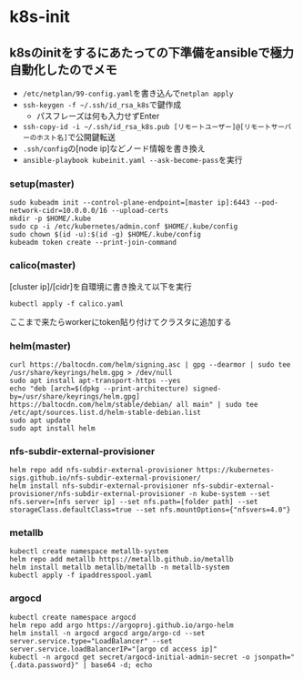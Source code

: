 # k8s-init
## k8sのinitをするにあたっての下準備をansibleで極力自動化したのでメモ
- ```/etc/netplan/99-config.yaml```を書き込んで```netplan apply```
- ```ssh-keygen -f ~/.ssh/id_rsa_k8s```で鍵作成
  - パスフレーズは何も入力せずEnter  
- ```ssh-copy-id -i ~/.ssh/id_rsa_k8s.pub [リモートユーザー]@[リモートサーバーのホスト名]```で公開鍵転送
- ```.ssh/config```の[node ip]などノード情報を書き換え
- ```ansible-playbook kubeinit.yaml --ask-become-pass```を実行

### setup(master)
```
sudo kubeadm init --control-plane-endpoint=[master ip]:6443 --pod-network-cidr=10.0.0.0/16 --upload-certs
mkdir -p $HOME/.kube
sudo cp -i /etc/kubernetes/admin.conf $HOME/.kube/config
sudo chown $(id -u):$(id -g) $HOME/.kube/config
kubeadm token create --print-join-command
```
### calico(master)
[cluster ip]/[cidr]を自環境に書き換えて以下を実行
```
kubectl apply -f calico.yaml
```
ここまで来たらworkerにtoken貼り付けてクラスタに追加する
### helm(master)
```
curl https://baltocdn.com/helm/signing.asc | gpg --dearmor | sudo tee /usr/share/keyrings/helm.gpg > /dev/null
sudo apt install apt-transport-https --yes
echo "deb [arch=$(dpkg --print-architecture) signed-by=/usr/share/keyrings/helm.gpg] https://baltocdn.com/helm/stable/debian/ all main" | sudo tee /etc/apt/sources.list.d/helm-stable-debian.list
sudo apt update
sudo apt install helm
```
### nfs-subdir-external-provisioner
```
helm repo add nfs-subdir-external-provisioner https://kubernetes-sigs.github.io/nfs-subdir-external-provisioner/
helm install nfs-subdir-external-provisioner nfs-subdir-external-provisioner/nfs-subdir-external-provisioner -n kube-system --set nfs.server=[nfs server ip] --set nfs.path=[folder path] --set storageClass.defaultClass=true --set nfs.mountOptions={"nfsvers=4.0"}
```
### metallb
```
kubectl create namespace metallb-system
helm repo add metallb https://metallb.github.io/metallb
helm install metallb metallb/metallb -n metallb-system
kubectl apply -f ipaddresspool.yaml
```
### argocd
```
kubectl create namespace argocd
helm repo add argo https://argoproj.github.io/argo-helm
helm install -n argocd argocd argo/argo-cd --set server.service.type="LoadBalancer" --set server.service.loadBalancerIP="[argo cd access ip]"
kubectl -n argocd get secret/argocd-initial-admin-secret -o jsonpath="{.data.password}" | base64 -d; echo
```
